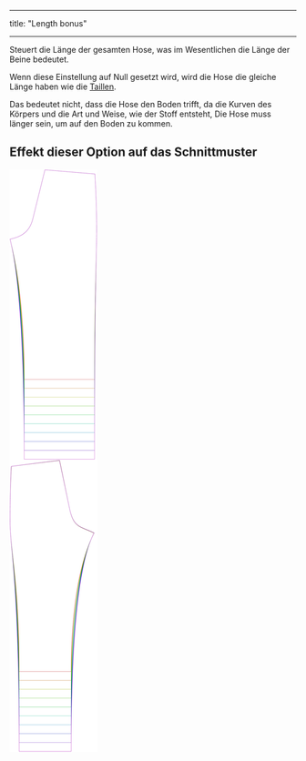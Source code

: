 - - -
title: "Length bonus"
- - -

Steuert die Länge der gesamten Hose, was im Wesentlichen die Länge der Beine bedeutet.

<Note>

Wenn diese Einstellung auf Null gesetzt wird, wird die Hose die gleiche Länge haben wie die [Taillen](/docs/measurements/waisttofloor).

Das bedeutet nicht, dass die Hose den Boden trifft, da die Kurven des Körpers und die Art und Weise, wie der Stoff entsteht,
Die Hose muss länger sein, um auf den Boden zu kommen.

</Note>

## Effekt dieser Option auf das Schnittmuster

![Dieses Bild zeigt den Effekt dieser Option, indem es mehrere Varianten überlagert, die einen anderen Wert für diese Option haben](titan_lengthbonus_sample.svg "Effect of this option on the pattern")
